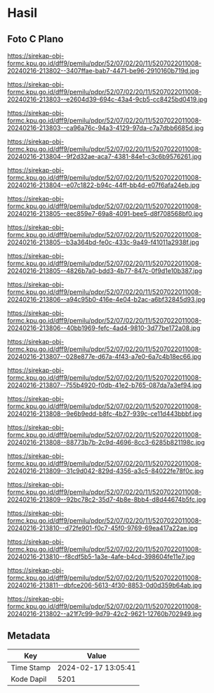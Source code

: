 # Hasil

## Foto C Plano

https://sirekap-obj-formc.kpu.go.id/dff9/pemilu/pdpr/52/07/02/20/11/5207022011008-20240216-213802--3407ffae-bab7-4471-be96-2910160b719d.jpg

https://sirekap-obj-formc.kpu.go.id/dff9/pemilu/pdpr/52/07/02/20/11/5207022011008-20240216-213803--e2604d39-694c-43a4-9cb5-cc8425bd0419.jpg

https://sirekap-obj-formc.kpu.go.id/dff9/pemilu/pdpr/52/07/02/20/11/5207022011008-20240216-213803--ca96a76c-94a3-4129-97da-c7a7dbb6685d.jpg

https://sirekap-obj-formc.kpu.go.id/dff9/pemilu/pdpr/52/07/02/20/11/5207022011008-20240216-213804--9f2d32ae-aca7-4381-84e1-c3c6b9576261.jpg

https://sirekap-obj-formc.kpu.go.id/dff9/pemilu/pdpr/52/07/02/20/11/5207022011008-20240216-213804--e07c1822-b94c-44ff-bb4d-e07f6afa24eb.jpg

https://sirekap-obj-formc.kpu.go.id/dff9/pemilu/pdpr/52/07/02/20/11/5207022011008-20240216-213805--eec859e7-69a8-4091-bee5-d8f708568bf0.jpg

https://sirekap-obj-formc.kpu.go.id/dff9/pemilu/pdpr/52/07/02/20/11/5207022011008-20240216-213805--b3a364bd-fe0c-433c-9a49-f41011a2938f.jpg

https://sirekap-obj-formc.kpu.go.id/dff9/pemilu/pdpr/52/07/02/20/11/5207022011008-20240216-213805--4826b7a0-bdd3-4b77-847c-0f9d1e10b387.jpg

https://sirekap-obj-formc.kpu.go.id/dff9/pemilu/pdpr/52/07/02/20/11/5207022011008-20240216-213806--a94c95b0-416e-4e04-b2ac-a6bf32845d93.jpg

https://sirekap-obj-formc.kpu.go.id/dff9/pemilu/pdpr/52/07/02/20/11/5207022011008-20240216-213806--40bb1969-fefc-4ad4-9810-3d77be172a08.jpg

https://sirekap-obj-formc.kpu.go.id/dff9/pemilu/pdpr/52/07/02/20/11/5207022011008-20240216-213807--028e877e-d67a-4f43-a7e0-6a7c4b18ec66.jpg

https://sirekap-obj-formc.kpu.go.id/dff9/pemilu/pdpr/52/07/02/20/11/5207022011008-20240216-213807--755b4920-f0db-41e2-b765-087da7a3ef94.jpg

https://sirekap-obj-formc.kpu.go.id/dff9/pemilu/pdpr/52/07/02/20/11/5207022011008-20240216-213808--9e6b9edd-b8fc-4b27-939c-ce11d443bbbf.jpg

https://sirekap-obj-formc.kpu.go.id/dff9/pemilu/pdpr/52/07/02/20/11/5207022011008-20240216-213808--88773b7b-2c9d-4696-8cc3-6285b821198c.jpg

https://sirekap-obj-formc.kpu.go.id/dff9/pemilu/pdpr/52/07/02/20/11/5207022011008-20240216-213809--31c9d042-829d-4356-a3c5-84022fe78f0c.jpg

https://sirekap-obj-formc.kpu.go.id/dff9/pemilu/pdpr/52/07/02/20/11/5207022011008-20240216-213809--92bc78c2-35d7-4b8e-8bb4-d8d44674b5fc.jpg

https://sirekap-obj-formc.kpu.go.id/dff9/pemilu/pdpr/52/07/02/20/11/5207022011008-20240216-213810--d72fe901-f0c7-45f0-9769-69ea417a22ae.jpg

https://sirekap-obj-formc.kpu.go.id/dff9/pemilu/pdpr/52/07/02/20/11/5207022011008-20240216-213810--f8cdf5b5-1a3e-4afe-b4cd-398604fe11e7.jpg

https://sirekap-obj-formc.kpu.go.id/dff9/pemilu/pdpr/52/07/02/20/11/5207022011008-20240216-213811--dbfce206-5613-4f30-8853-0d0d359b64ab.jpg

https://sirekap-obj-formc.kpu.go.id/dff9/pemilu/pdpr/52/07/02/20/11/5207022011008-20240216-213802--a21f7c99-9d79-42c2-9621-12760b702949.jpg


## Metadata

| Key        | Value               |
| ---------- | ------------------- |
| Time Stamp | 2024-02-17 13:05:41 |
| Kode Dapil | 5201                |



